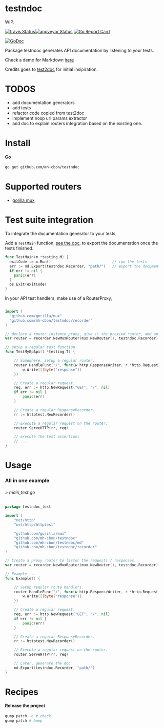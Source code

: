 # testndoc

WIP.

[![travis Status](https://travis-ci.org/mh-cbon/testndoc.svg?branch=master)](https://travis-ci.org/mh-cbon/testndoc)[![appveyor Status](https://ci.appveyor.com/api/projects/status/github/mh-cbon/testndoc?branch=master&svg=true)](https://ci.appveyor.com/project/mh-cbon/testndoc)
[![Go Report Card](https://goreportcard.com/badge/github.com/mh-cbon/testndoc)](https://goreportcard.com/report/github.com/mh-cbon/testndoc)

[![GoDoc](https://godoc.org/github.com/mh-cbon/testndoc?status.svg)](http://godoc.org/github.com/mh-cbon/testndoc)


Package testndoc generates API documentation by listening to your tests.


Check a demo for Markdown [here](/blob/master/demo.md)

Credits goes to [test2doc](https://github.com/adams-sarah/test2doc)
for initial insipiration.

# TODOS

- add documentation generators
- add tests
- refactor code copied from test2doc
- implement noop url params extractor
- add doc to explain routers integration based on the existing one.

# Install

#### Go

```sh
go get github.com/mh-cbon/testndoc
```


# Supported routers

- [gorilla mux](github.com/gorilla/mux)

# Test suite integration

To integrate the documentation generator to your tests,

Add a `TestMain` function, [see the doc](https://golang.org/pkg/testing/#hdr-Main),
to export the documentation once the tests finished.

```go
func TestMain(m *testing.M) {
  exitCode := m.Run()                            // run the tests
  err := md.Export(testndoc.Recorder, "path/")   // export the documentation
  if err != nil {
    panic(err)
  }
  os.Exit(exitCode)
}
```

In your API test handlers, make use of a RouterProxy,

```go

import (
  "github.com/gorilla/mux"
  "github.com/mh-cbon/testndoc/recorder"
)

// declare a router instance proxy, give it the proxied router, and an api recorder.
var router = recorder.NewMuxRouter(mux.NewRouter(), testndoc.Recorder)

// setup a regular test function
func TestMyEpApi(t *testing.T) {

  	// Somewhere, setup a regular router.
  	router.HandleFunc("/", func(w http.ResponseWriter, r *http.Request) {
  		w.Write([]byte("response"))
  	})

  	// Create a regular request.
  	req, err := http.NewRequest("GET", "/", nil)
  	if err != nil {
  		panic(err)
  	}

  	// Create a regular ResponseRecorder.
  	rr := httptest.NewRecorder()

  	// Execute a regular request on the router.
  	router.ServeHTTP(rr, req)

    // execute the test assertions
    // ....
}
```

# Usage

### All in one example


###### > main_test.go
```go
package testndoc_test

import (
	"net/http"
	"net/http/httptest"

	"github.com/gorilla/mux"
	"github.com/mh-cbon/testndoc"
	"github.com/mh-cbon/testndoc/md"
	"github.com/mh-cbon/testndoc/recorder"
)

// Create a proxy router to listen the requests / responses.
var router = recorder.NewMuxRouter(mux.NewRouter(), testndoc.Recorder)

// Example ...
func Example() {

	// Setup regular route handlers.
	router.HandleFunc("/", func(w http.ResponseWriter, r *http.Request) {
		w.Write([]byte("response"))
	})

	// Create a regular request.
	req, err := http.NewRequest("GET", "/", nil)
	if err != nil {
		panic(err)
	}

	// Create a regular ResponseRecorder.
	rr := httptest.NewRecorder()

	// Execute a regular request on the router.
	router.ServeHTTP(rr, req)

	// Later, generate the doc
	md.Export(testndoc.Recorder, "path/")
}
```

# Recipes

#### Release the project

```sh
gump patch -d # check
gump patch # bump
```
